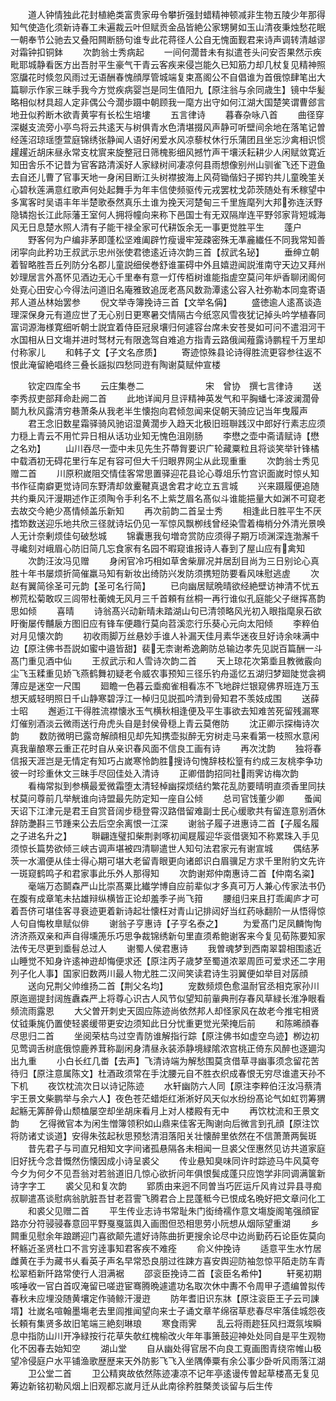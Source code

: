 <!-- { "loadSidebar": true } -->
　　道人钟情独此花封植絶类富贵家毋令攀折强封蜡精神顿减非生物五陵少年那得知气使造化须新诗春工未遍裁云叶但赋贡金品皆絶公家甥舅如玉山清夜秉烛愁花眠一朝奉节公驰去又叠阳闗断肠句谁专此花蒋径人公自无愧面觐君来诗声调转清越谬对霜钟扣铜鉢
　　次韵翁士秀病起
　　一间何濶昔未有拟遣苍头问安否果然示疾毗耶城静看医方出吾肘平生豪气干青云客疾来侵岂能久已知筋力却几杖复见精神照窓牖花时倐忽风雨过无语酬春愧顔厚管城端复束髙阁公不自倡谁为首俄惊肆笔出大篇聊示作家三昧手我今方觉疾病婴岂是同生值阳九【原注翁与余同歳生】镜中华髪略相似材具超人定非偶公今濶歩蹑中朝顾我一麾方出守如何江湖大国楚笑谓曹郐言地丑似矜断木欲青黄寜有长松生培塿
　　五言律诗
　　暮春杂咏八首
　　曲径穿深樾支流旁小亭鸟将云共逺天与树俱青水色清堪掇风声静可听壁间余地在落笔记曽经莲沼琼瑶堕萱庭锦绣张静闻人语好闲爱水风凉藜杖休行乐蒲团且坐忘沙禽相识惯趯趯近胡床昼永常支枕賔来旋整冠日筛槐影细风撼竹声干壤沃耘耕少人闲赋敛寛近知田舎乐不记昔为官客路清溪好人家緑树间凄凉何县雨想像别州山驯雀飞还下逰鱼去自还儿曹了官事天地一身闲目断江头树襟披海上风荷锄偕妇子掷钓共儿童晚筀关心碧秋莲满意红歌声何处起舞手为年丰信使频驱传元戎罢枕戈茆茨随处有禾稼望中多寓客时吴语丰年半楚歌泰然真乐土谁为挽天河楚甸三千里旌麾列大邦弥连沃野隐辚抱长江此际藩王室何人拥将幢向来称下邑国士有无双隔岸连平野邻家背短城海风无日息楚水照人清有子能干禄全家可代耕饭余无一事更觉胜平生
　　蓬户
　　野客何为户编非茅即蓬松坚难阖辟竹瘦谩牢笼疎密殊无凖麄纎任不同我常知善闭寜向此矜功王叔武示忠州张使君徳逺近诗次韵三首【叔武名珌】
　　垂绅立朝着智略胜吾丘列防分名郡儿童説细侯巻舒谁罣碍中外且嬉逰闻説淮南守天边又拜州妙理居言外髙怀见酒边无心千里奉有意一灯传栢树谁能指虗空莫问年炉香聊闭阁何处覔心田安心今得法问道旧名庵雅致追厐老髙风数泐潭逺公容入社弥勒本同龛寄语邦人道丛林始罢参
　　倪文举寺簿挽诗三首【文举名偁】
　　盛徳逾人逺髙谈造理深保身元有道应世了无心别日更寒暑交情隔古今纸窓风雪夜犹记掉头吟学植春同富词源海様寛细听朝士説宜着侍臣冠泉壤归何遽容台席未安苍旻如可问不遣泪河干水国相从日文塲并进时驽材元有限逸驾自难追方指青云路俄闻薤露诗鹏程千万里却付称家儿
　　和韩子文【子文名彦质】
　　寄迹惊殊县论诗得胜流更容参往返不恨此淹留絶唱终三叠长謡拟四愁同逰有陶谢莫赋仲宣楼








　　钦定四库全书
　　云庄集巻二　　　　　　　宋　曾协　撰七言律诗
　　送李秀叔吏部拜命赴阙二首
　　此地详闻月旦评精神英发气和平胸蟠七泽波澜濶骨鬬九秋风露清穷巷萧条从我老半生懐抱向君倾忽闻来促朝天骑应记当年曳履声
　　君王念旧数星霜驿骑风驰诏湿黄濶步入趋天北极旧班聨践汉中郎好行素志应须力穏上青云不用忙异日相从话功业知无愧色沮刚肠
　　李懋之壶中斋请赋诗【懋之名劝】
　　山川吞尽一壶中未见先生芥蔕胷要识广轮藏粟粒且将谈笑举针锋橘中载酒初无碍花里行车足有容可但大千归眼界网尘从此现重重
　　次韵翁士秀见赠二首
　　川原积嵗阻交情佳客常思置驿迎花县论心尊俎乐竹宫识面嵗时惊乆知书作征南癖更觉诗同东野清却敛櫜鞬真退舍君才屹立五言城
　　兴来蹑履便追随共约乗风汗漫期述作正须陶令手利名不上紫芝眉名髙似斗谁能挹量大如渊不可窥老去故交今絶少髙情倾盖乐新知
　　再次前韵二首呈士秀
　　相逢此日胜平生不厌搘笻数送迎乐地共欣三径就诗坛仍见一军惊风飘栁线曾经染雪着梅梢分外清光景唤人无计奈剰烦佳句破愁城
　　锦囊惠我句増竒赏防应须得子期万顷渊深连渤澥千寻巉刻对峨眉心防旧简几忘食家有名园不暇窥谁报诗人春到了屋山应有禽知
　　次韵汪汝冯见赠
　　身闲官冷巧相如草舍柴扉况并居刮目尚为三日别论心真胜十年书屡烦折简催羸马知有新妆出绮防兴发防须携短防要看风味慰逃虗
　　次赵有翼简徐圣可元韵【圣可名行简】
　　已向幽居赋晩晴欲经絶壁访神清不忧五栁荒松菊敢叹三闾带杜蘅媿无风月三千首頼有丝桐一再行谁似孔庭能父子继挥髙韵思如倾
　　喜晴
　　诗翁髙兴动新晴未踏湖山句已清领略风光初入眼指麾泉石欲盱衡屡传黼扆方图旧应有锋车便趣行莫向苕溪恋行乐葵心元向太阳倾
　　李粹伯对月见懐次韵
　　初收雨脚万丝悬妙手谁人补漏天佳月素华迷夜旦好诗余味满中边【原注佛书吾説如蜜中邉皆甜】裴无柰谢希逸齁防总输边孝先见説百篇酬一斗髙门重见酒中仙
　　王叔武示和人雪诗次韵二首
　　天上琼花次第埀且教微霰向尘飞玉糅重见娇飞燕鹤舞初疑老令威农事预知三径乐钓舟遥忆五湖归梦廻陡觉衾裯薄应是迷空一尺围
　　廻瞻一色暮云埀痴雀相看冻不飞地辟烂银窥佛界班连万玉想天威轻明照日千山静寒碧浮江一棹归见説孤吟清到骨知君不羡妓成围
　　送薛士昭
　　邂逅江干得胜流襟懐氷玉气横秋相逢便及平生事欲去知难苦死留残漏寒灯催别酒淡云微雨送行舟虎头自是封侯骨穏上青云莫倦防
　　沈正卿示探梅诗次韵
　　数防微明已露竒解顔相见却先知携壶拟醉无穷树走马来看第一枝照水意闲真我軰酿寒云重正花时自从亲识春风面不信良工画有诗
　　再次沈韵
　　独将春信报天涯岂是无情定有知巧占嵗寒怜韵胜搜诗句愧辞枝松篁有约成三友桃李争功彼一时珍重休文三昧手尽回佳处入清诗
　　正卿借韵招同社雨霁访梅次韵
　　看梅常拟到参横最爱微霜堕太清轻棹幽探烦结约繁花乱防要晴明直须香里同扶杖莫问尊前几举觥谁向诗盟最先防定知一座自公倾
　　总司官饯董少卿
　　蚤闻天诏下江津元是君王自赏音阔步穏登霄汉路借留难副士民心缓歌共有留连意别酒休辞防灔斟三节踵来公去后空余离恨一江深
　　谢翁子履子进惠诗二首【子履名履之子进名升之】
　　聨翩连璧扣柴荆剥啄初闻屣履迎华衮借褒知不称累珠入手见须惊长篇势欲倾三峡古调声堪被四清聊遣世人知句法君家元有谢宣城
　　偶结茅茨一水湄便从佳士得心期可堪大老留青眼更向诸郎识白眉骥足方求千里附豹文先许一斑窥鹤鸣子和君家事此乐外人那得知
　　次韵谢郑仲南惠诗二首【仲南名粢】
　　毫端万态鬬森严山比崇髙粟比纎学博自应前辈似才多真可万人兼心传家法书仍在腹有成章笔未拈雄辩纵横皆正论却羞季子尚飞箝
　　腰组归来且打乖阖庐才可着吾侪可堪佳客寻衰迹更着新诗起壮懐枉对青山记排闼好当红药咏翻阶一从悟得惊人句自悔枚臯赋似俳
　　谢翁子亨惠诗【子亨名泰之】
　　为爱髙门足凤麟恂恂济济燕双亲和声自得壎箎乐巧思争裁锦绣新句里直须希鲍谢客来今复见荀陈要知家法传无尽更到埀髫总过人
　　谢蜀人侯君惠诗
　　我曽魂梦到西南翠碧相围逺近山睡觉不知身许逺神逰却悔便求还【原注丙子歳梦至蜀道浓翠周匝可爱求还二字用列子化人事】国家旧数两川最人物尤胜二汉间笑读君诗生羽翼便如举目对孱顔
　　送向兄荆父帅维扬二首【荆父名均】
　　宠数频烦色愈温耐官丞相克家孙川原迤逦提封阔旌纛森严上将尊心识古人风节似望知前軰典刑存春风草緑长淮净眼看频流雨露恩
　　大父曽开刺史天固应陈迹尚依然邦人却怪家风在故老今推宅相贤仗钺秉旄仍置使轻裘缓带更安边须知此日分忧重更觉光荣掩后前
　　和陈晞顔春尽思归二首
　　坐阅荣枯鸟过空青防谁解指行踪【原注佛书如虚空鸟迹】栁边初见莺调舌树底俄惊鹿养茸称副闲身清昼永装添静境緑隂浓宫桃正倚东风醉也逐廽沟出九重
　　小白长红几畨【去声】飞清诗端为解愁围莫贪借草寻幽事须念留花苦待归【原注意属陈文】杜酒政须常在手沈腰元自不胜衣织成春恨无穷尽谁遣天孙不下机
　　夜饮枕流次日以诗记陈迹
　　水轩幽防六人同【原注李粹伯汪汝冯蔡清宇王景文柴鹏举与余六人】夜色苍茫蜡炬红淅淅好风天似水纷纷髙论气如虹罚筹猬起觞无筭醉骨山颓榼屡空却坐胡床看月上对人楼殿有无中
　　再饮枕流和王景文韵
　　乞得微官本为闲生憎簿领积如山鼎来佳客无陶谢向后微言到孔顔【原注饮将防诸丈谈道】安得朱弦起秋思预愁清泪落阳关壮懐醉里依然在不信萧萧两鬓斑
　　昔先君子与司直兄相知文字间诸孤悬隔各未相闻一旦裘父侄惠然见访共道家庭旧好抚今念昔慨然伤懐因成小诗呈裘父
　　传业悬知臭味同许时踪迹马牛风莫夸今夕为何夕不见吾翁对若翁道旧几惊心欲折问年俱恨鬓成蓬只应饱学非同调满箧新诗字字工
　　裘父见和复次韵
　　郢质由来迥不同曽当巧匠运斤风肯过异县寻痴叔聊遣髙谈慰病翁肮脏吾甘老苕霅飞腾君合上昆蓬秪今已恨成名晩好把文章问化工
　　和裘父见赠二首
　　平生传业志诗书常耻朱门衒绮襦作意文塲旋阁笔强顔宦路亦分符骎骎春意回平野戛戛篮舆入画图但恐相思劳小阮想从烟际望重湖
　　乡闗重见慰余年踉蹡迎门喜欲颠先遣好诗陈曲折更搜余论尽中边尚勤药石论臣佐莫向杯觞近圣贤杜口不言穷逹事知君客疾不难痊
　　俞义仲挽诗
　　适意平生水竹居雌黄在手为藏书乆看英子声名早常恐良朋过徃踈方喜安舆迎防袖忽惊平陌走防车青松翠栢新阡路常使行人泪满裾
　　邵衮臣挽诗二首【衮臣名希仲】
　　轩冕初期咳唾收一官白首叹淹留已嗟逰宦骞腾晩遽遣功名取次休中夀不令周甲子遗编曽拟传春秋未应埋没随黄壤定作骑鲸汗漫逰
　　防年耆旧识东牀【原注衮臣王子云司諌壻】壮嵗名喧翰墨塲老去里闾推闻望向来士子诵文章芊绵宿草悲春尽牢落佳城怨夜长頼有集贤多故旧笔端三絶刻琳琅
　　寒食雨霁
　　乱云将雨趂狂风扫溉氛埃瞬息中指防山川开净緑按行花草失欹红槐榆改火年年事箫鼓迎神处处同自是平生观物化不因春去始知空
　　湖山堂
　　自从幽处得官居不向良工覔画图青绕帘帷山极望冷侵庭户水平铺渔歌歴歴来天外防影飞飞入坐隅俸粟有余公事少卧听风雨落江湖
　　卫公堂二首
　　卫公精爽故依然陈迹凄凉不记年亭逺谩传曽起草楼髙无复见筹边新铭初勒风烟上旧观都忘嵗月迁从此南徐矜胜槩羙谈留与后生传
